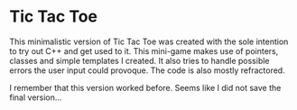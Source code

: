 # Tic Tac Toe

This minimalistic version of Tic Tac Toe was created with the sole intention to try out C++ and get used to it. This mini-game makes use of pointers, classes and simple templates I created. It also tries to handle possible errors the user input could provoque. The code is also mostly refractored.

I remember that this version worked before. Seems like I did not save the final version...
